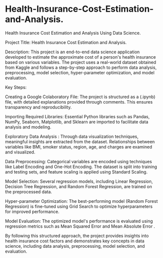# Health-Insurance-Cost-Estimation-and-Analysis.
Health Insurance Cost Estimation and Analysis Using Data Science.

Project Title: Health Insurance Cost Estimation and Analysis.

Description:
This project is an end-to-end data science application developed to estimate the approximate cost of a person's health insurance based on various variables. The project uses a real-world dataset obtained from Kaggle and follows a step-by-step approach to perform data analysis, preprocessing, model selection, hyper-parameter optimization, and model evaluation.

Key Steps:

  Creating a Google Colaboratory File: The project is structured as a (.ipynb) file, with detailed explanations provided through comments. This ensures transparency and reproducibility.
  
  Importing Required Libraries: Essential Python libraries such as Pandas, NumPy, Seaborn, Matplotlib, and Sklearn are imported to facilitate data analysis and modeling.
  
  Exploratory Data Analysis : Through data visualization techniques, meaningful insights are extracted from the dataset. Relationships between variables like BMI, smoker status, region, age, and charges are examined and visualized.
  
  Data Preprocessing: Categorical variables are encoded using techniques like Label Encoding and One-Hot Encoding. The dataset is split into training and testing sets, and feature scaling is applied using Standard Scaling.
  
  Model Selection: Several regression models, including Linear Regression, Decision Tree Regression, and Random Forest Regression, are trained on the preprocessed data.
  
  Hyper-parameter Optimization: The best-performing model (Random Forest Regression) is fine-tuned using Grid Search to optimize hyperparameters for improved performance.
  
  Model Evaluation: The optimized model's performance is evaluated using regression metrics such as Mean Squared Error and Mean Absolute Error .

By following this structured approach, the project provides insights into health insurance cost factors and demonstrates key concepts in data science, including data analysis, preprocessing, model selection, and evaluation.

